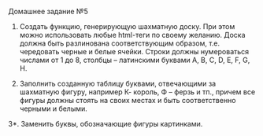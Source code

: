 Домашнее задание №5

1. Создать функцию, генерирующую шахматную доску. При этом можно использовать любые html-теги по своему  желанию. Доска должна быть разлинована соответствующим образом, т.е. чередовать черные и белые ячейки. Строки должны нумероваться числами от 1 до 8, столбцы – латинскими буквами A, B, C, D, E, F, G, H.

2. Заполнить созданную таблицу буквами, отвечающими за шахматную фигуру, например К-
король, Ф – ферзь и тп., причем все фигуры должны стоять на своих местах и быть
соответственно черными и белыми.

3*. Заменить буквы, обозначающие фигуры картинками.